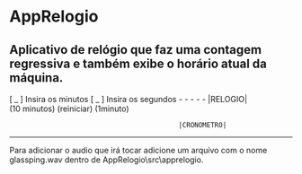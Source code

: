 # AppRelogio

Aplicativo de relógio que faz uma contagem regressiva e também exibe o horário atual da máquina.
------------------------------------------------------------------------------------------
[ _ ] Insira os minutos [ _ ] Insira os segundos  -     -       -       -       - |RELOGIO|          
(10 minutos)        (reiniciar)         (1minuto)                           



                                              |CRONOMETRO|


------------------------------------------------------------------------------------------
Para adicionar o audio que irá tocar adicione um arquivo com o nome glassping.wav dentro de AppRelogio\src\apprelogio.



